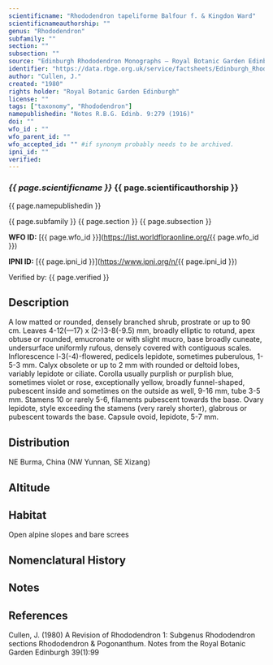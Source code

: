 ```yaml
---
scientificname: "Rhododendron tapeliforme Balfour f. & Kingdon Ward"
scientificnameauthorship: ""
genus: "Rhododendron"
subfamily: ""
section: ""
subsection: ""
source: "Edinburgh Rhododendron Monographs – Royal Botanic Garden Edinburgh"
identifier: "https://data.rbge.org.uk/service/factsheets/Edinburgh_Rhododendron_Monographs.xhtml"
author: "Cullen, J."
created: "1980"
rights holder: "Royal Botanic Garden Edinburgh"
license: ""
tags: ["taxonomy", "Rhododendron"]
namepublishedin: "Notes R.B.G. Edinb. 9:279 (1916)"
doi: ""
wfo_id : ""
wfo_parent_id: ""
wfo_accepted_id: "" #if synonym probably needs to be archived.                      
ipni_id: ""
verified:
---
```

### _{{ page.scientificname }}_ {{ page.scientificauthorship }}
 {{ page.namepublishedin }}

{{ page.subfamily }} {{ page.section }} {{ page.subsection }}

**WFO ID:** [{{ page.wfo_id }}](https://list.worldfloraonline.org/{{ page.wfo_id }})

**IPNI ID:** [{{ page.ipni_id }}](https://www.ipni.org/n/{{ page.ipni_id }})

Verified by: {{ page.verified }}



## Description
A low matted or rounded, densely branched shrub, prostrate or up to 90 cm. Leaves 4-12(—17) x (2-)3-8(-9.5) mm, broadly elliptic to rotund, apex obtuse or rounded, emucronate or with slight mucro, base broadly cuneate, undersurface uniformly rufous, densely covered with contiguous scales. Inflorescence l-3(-4)-flowered, pedicels lepidote, sometimes puberulous, 1-5-3 mm. Calyx obsolete or up to 2 mm with rounded or deltoid lobes, variably lepidote or ciliate. Corolla usually purplish or purplish blue, sometimes violet or rose, exceptionally yellow, broadly funnel-shaped, pubescent inside and sometimes on the outside as well, 9-16 mm, tube 3-5 mm. Stamens 10 or rarely 5-6, filaments pubescent towards the base. Ovary lepidote, style exceeding the stamens (very rarely shorter), glabrous or pubescent towards the base. Capsule ovoid, lepidote, 5-7 mm.

## Distribution
NE Burma, China (NW Yunnan, SE Xizang)

## Altitude


## Habitat
Open alpine slopes and bare screes

## Nomenclatural History

                       
## Notes


## References

Cullen, J. (1980) A Revision of Rhododendron 1: Subgenus Rhododendron sections Rhododendron & Pogonanthum. Notes from the Royal Botanic Garden Edinburgh 39(1):99
